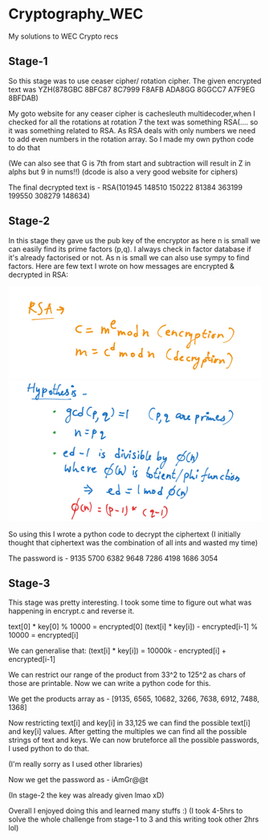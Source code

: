 # Cryptography_WEC

My solutions to WEC Crypto recs

## Stage-1

So this stage was to use ceaser cipher/ rotation cipher.
The given encrypted text was YZH(878GBC 8BFC87 8C7999 F8AFB ADA8GG 8GGCC7 A7F9EG 8BFDAB)

My goto website for any ceaser cipher is cachesleuth multidecoder,when I checked for all the rotations at rotation 7 the text was something RSA(....
so it was something related to RSA. As RSA deals with only numbers we need to add even numbers in the rotation array.
So I made my own python code to do that

(We can also see that G is 7th from start and subtraction will result in Z in alphs but 9 in nums!!)
(dcode is also a very good website for ciphers)

The final decrypted text is - RSA(101945 148510 150222 81384 363199 199550 308279 148634)

## Stage-2

In this stage they gave us the pub key of the encryptor as here n is small we can easily find its prime factors (p,q). I always check in factor database if it's already factorised or not. As n is small we can also use sympy to find factors.
Here are few text I wrote on how messages are encrypted & decrypted in RSA:

![rsa](assets/rsa.png)
![hypothesis](assets/hypothesis.png)

So using this I wrote a python code to decrypt the ciphertext
(I initially thought that ciphertext was the combination of all ints and wasted my time)

The password is - 9135 5700 6382 9648 7286 4198 1686 3054

## Stage-3

This stage was pretty interesting. I took some time to figure out what was happening in encrypt.c and reverse it.

text[0] * key[0] % 10000 = encrypted[0]
(text[i] * key[i]) - encrypted[i-1] % 10000 = encrypted[i]

We can generalise that:
(text[i] * key[i]) = 10000k - encrypted[i] + encrypted[i-1]

We can restrict our range of the product from 33^2 to 125^2 as chars of those are printable.
Now we can write a python code for this.

We get the products array as - [9135, 6565, 10682, 3266, 7638, 6912, 7488, 1368]

Now restricting text[i] and key[i] in 33,125 we can find the possible text[i] and key[i] values.
After getting the multiples we can find all the possible strings of text and keys.
We can now bruteforce all the possible passwords, I used python to do that.

(I'm really sorry as I used other libraries)

Now we get the password as - iAmGr@@t

(In stage-2 the key was already given lmao xD)

Overall I enjoyed doing this and learned many stuffs :)
(I took 4-5hrs to solve the whole challenge from stage-1 to 3 and this writing took other 2hrs lol)
